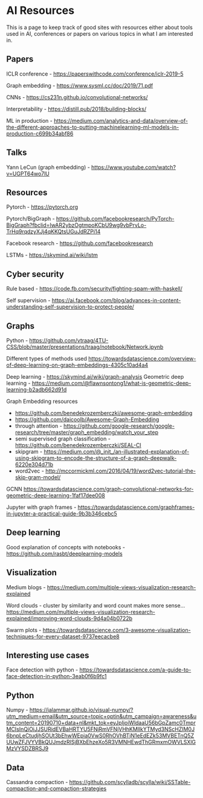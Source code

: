 # AI Resources

This is a page to keep track of good sites with resources either about tools used in AI, conferences or papers on various topics in what I am interested in.

## Papers

ICLR conference - https://paperswithcode.com/conference/iclr-2019-5

Graph embedding - https://www.sysml.cc/doc/2019/71.pdf

CNNs - https://cs231n.github.io/convolutional-networks/

Interpretability - https://distill.pub/2018/building-blocks/

ML in production - https://medium.com/analytics-and-data/overview-of-the-different-approaches-to-putting-machinelearning-ml-models-in-production-c699b34abf86

## Talks

Yann LeCun (graph embedding) - https://www.youtube.com/watch?v=UGPT64wo7lU

## Resources

Pytorch - https://pytorch.org

Pytorch/BigGraph - https://github.com/facebookresearch/PyTorch-BigGraph?fbclid=IwAR2ybzOgtmpoKCbU9wg9vbPrvLo-TrHq9rqdzyXJj4qKKQtsUGuJdRZPi14

Facebook research - https://github.com/facebookresearch

LSTMs - https://skymind.ai/wiki/lstm

## Cyber security 

Rule based - https://code.fb.com/security/fighting-spam-with-haskell/

Self supervision - https://ai.facebook.com/blog/advances-in-content-understanding-self-supervision-to-protect-people/

## Graphs

Python - https://github.com/vtraag/4TU-CSS/blob/master/presentations/traag/notebook/Network.ipynb

Different types of methods used 
https://towardsdatascience.com/overview-of-deep-learning-on-graph-embeddings-4305c10ad4a4

Deep learning - https://skymind.ai/wiki/graph-analysis
Geometric deep learning - https://medium.com/@flawnsontong1/what-is-geometric-deep-learning-b2adb662d91d

Graph Embedding resources
- https://github.com/benedekrozemberczki/awesome-graph-embedding
- https://github.com/daicoolb/Awesome-Graph-Embedding
- through attention - https://github.com/google-research/google-research/tree/master/graph_embedding/watch_your_step
- semi supervised graph classification - https://github.com/benedekrozemberczki/SEAL-CI
- skipgram - https://medium.com/@_init_/an-illustrated-explanation-of-using-skipgram-to-encode-the-structure-of-a-graph-deepwalk-6220e304d71b
- word2vec - http://mccormickml.com/2016/04/19/word2vec-tutorial-the-skip-gram-model/

GCNN
https://towardsdatascience.com/graph-convolutional-networks-for-geometric-deep-learning-1faf17dee008

Jupyter with graph frames - https://towardsdatascience.com/graphframes-in-jupyter-a-practical-guide-9b3b346cebc5

## Deep learning

Good explanation of concepts with notebooks - https://github.com/rasbt/deeplearning-models

## Visualization

Medium blogs - https://medium.com/multiple-views-visualization-research-explained

Word clouds - cluster by similarity and word count makes more sense...
https://medium.com/multiple-views-visualization-research-explained/improving-word-clouds-9d4a04b0722b

Swarm plots - https://towardsdatascience.com/3-awesome-visualization-techniques-for-every-dataset-9737eecacbe8

## Interesting use cases

Face detection with python - https://towardsdatascience.com/a-guide-to-face-detection-in-python-3eab0f6b9fc1

## Python

Numpy - https://jalammar.github.io/visual-numpy/?utm_medium=email&utm_source=topic+optin&utm_campaign=awareness&utm_content=20190710+data+nl&mkt_tok=eyJpIjoiWldaaU56bGpZamc0TmprMCIsInQiOiJJSURidEVBaHRTYU5FNjRmVFNjVHhKMllkYTMyd3NScHZIM0J6bnpLeCtudjhSOUt3bEhwWEpia0VwS0RhOVhBTjN1eEdEZk53MVBETnQ5ZUUwZFJVYVBkQUJmdzRlSjBXbEhzeXo5R3VMNHEwdThGRmxmOWVLSXlGMzVYSDZBRSJ9

## Data

Cassandra compaction - https://github.com/scylladb/scylla/wiki/SSTable-compaction-and-compaction-strategies
